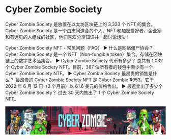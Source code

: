 # Cyber Zombie Society

Cyber Zombie Society 是放置在以太坊区块链上的 3,333 个 NFT 的集合。Cyber Zombie Society 是一个由志同道合的个人、NFT 和加密爱好者、企业家和有远见的人组成的社区，他们喜欢分享知识并一起讨论想法！

Cyber Zombie Society NFT - 常见问题（FAQ）
▶ 什么是网络僵尸协会？
Cyber Zombie Society 是一个 NFT（Non-fungible token）集合。存储在区块链上的数字艺术品集合。
▶ Cyber Zombie Society 代币有多少？
总共有 1,032 个 Cyber Zombie Society NFT。目前，387 位所有者的钱包中至少有一个 Cyber Zombie Society NTF。
▶ Cyber Zombie Society 最昂贵的销售是什么？
最昂贵的 Cyber Zombie Society NFT 是 Cyber Zombie #953。它于 2022 年 6 月 12 日（2 个月前）以 61.6 美元的价格售出。
▶ 最近卖出了多少个 Cyber Zombie Society？
过去 30 天内售出了 1 个 Cyber Zombie Society NFT。

![nft](unnamed.jpg)
